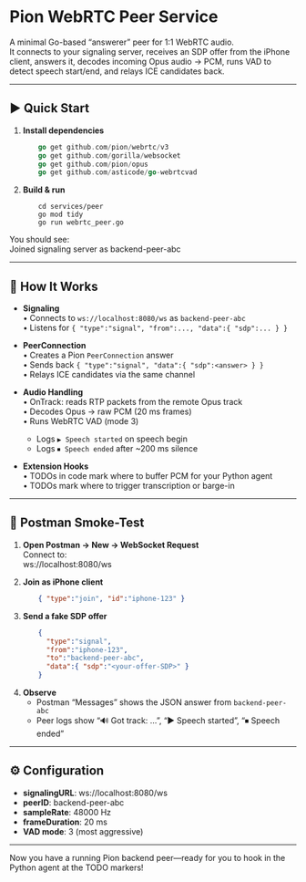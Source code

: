 # Pion WebRTC Peer Service

A minimal Go-based “answerer” peer for 1:1 WebRTC audio.  
It connects to your signaling server, receives an SDP offer from the iPhone client, answers it, decodes incoming Opus audio → PCM, runs VAD to detect speech start/end, and relays ICE candidates back.

---

## ▶️ Quick Start

1. **Install dependencies**  
```go
       go get github.com/pion/webrtc/v3  
       go get github.com/gorilla/websocket  
       go get github.com/pion/opus  
       go get github.com/asticode/go-webrtcvad  
```

2. **Build & run** 
```shell
       cd services/peer  
       go mod tidy  
       go run webrtc_peer.go  
```

   You should see:  
       Joined signaling server as backend-peer-abc  

---

## 🧱 How It Works

- **Signaling**  
   • Connects to `ws://localhost:8080/ws` as `backend-peer-abc`  
   • Listens for `{ "type":"signal", "from":..., "data":{ "sdp":... } }`  

- **PeerConnection**  
   • Creates a Pion `PeerConnection` answer  
   • Sends back `{ "type":"signal", "data":{ "sdp":<answer> } }`  
   • Relays ICE candidates via the same channel  

- **Audio Handling**  
   • OnTrack: reads RTP packets from the remote Opus track  
   • Decodes Opus → raw PCM (20 ms frames)  
   • Runs WebRTC VAD (mode 3)  
     - Logs `▶️ Speech started` on speech begin  
     - Logs `⏹ Speech ended` after ~200 ms silence  

- **Extension Hooks**  
   • TODOs in code mark where to buffer PCM for your Python agent  
   • TODOs mark where to trigger transcription or barge-in  

---

## 🔧 Postman Smoke-Test

1. **Open Postman → New → WebSocket Request**  
   Connect to:  
       ws://localhost:8080/ws  

2. **Join as iPhone client**  
```json
       { "type":"join", "id":"iphone-123" }  
```

3. **Send a fake SDP offer**  
```json
       {
         "type":"signal",
         "from":"iphone-123",
         "to":"backend-peer-abc",
         "data":{ "sdp":"<your-offer-SDP>" }
       }  
```

4. **Observe**  
   - Postman “Messages” shows the JSON answer from `backend-peer-abc`  
   - Peer logs show “🔊 Got track: …”, “▶️ Speech started”, “⏹ Speech ended”  

---

## ⚙️ Configuration

- **signalingURL**: ws://localhost:8080/ws  
- **peerID**: backend-peer-abc  
- **sampleRate**: 48000 Hz  
- **frameDuration**: 20 ms  
- **VAD mode**: 3 (most aggressive)  

---

Now you have a running Pion backend peer—ready for you to hook in the Python agent at the TODO markers!  